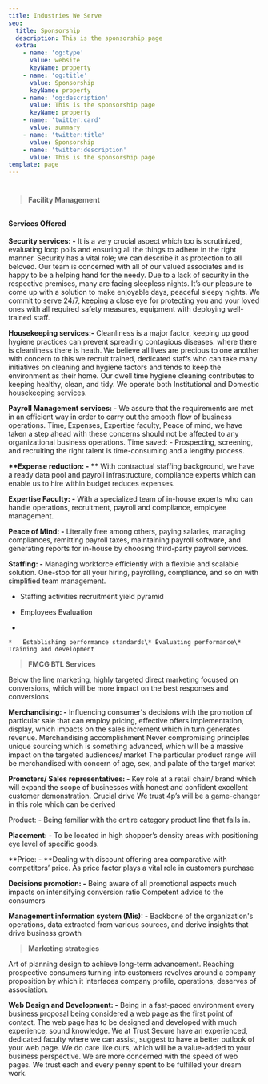 ```yaml
---
title: Industries We Serve
seo:
  title: Sponsorship
  description: This is the sponsorship page
  extra:
    - name: 'og:type'
      value: website
      keyName: property
    - name: 'og:title'
      value: Sponsorship
      keyName: property
    - name: 'og:description'
      value: This is the sponsorship page
      keyName: property
    - name: 'twitter:card'
      value: summary
    - name: 'twitter:title'
      value: Sponsorship
    - name: 'twitter:description'
      value: This is the sponsorship page
template: page
---
```

#

> **Facility Management**

##

#### **Services Offered**

**Security services: -** It is a very crucial aspect which too is scrutinized, evaluating loop polls and ensuring all the things to adhere in the right manner. Security has a vital role; we can describe it as protection to all beloved. Our team is concerned with all of our valued associates and is happy to be a helping hand for the needy. Due to a lack of security in the respective premises, many are facing sleepless nights. It’s our pleasure to come up with a solution to make enjoyable days, peaceful sleepy nights. We commit to serve 24/7, keeping a close eye for protecting you and your loved ones with all required safety measures, equipment with deploying well-trained staff.

**Housekeeping services:-** Cleanliness is a major factor, keeping up good hygiene practices can prevent spreading contagious diseases. where there is cleanliness there is heath. We believe all lives are precious to one another with concern to this we recruit trained, dedicated staffs who can take many initiatives on cleaning and hygiene factors and tends to keep the environment as their home. Our dwell time hygiene cleaning contributes to keeping healthy, clean, and tidy. We operate both Institutional and Domestic housekeeping services.

**Payroll Management services: -** We assure that the requirements are met in an efficient way in order to carry out the smooth flow of business operations. Time, Expenses, Expertise faculty, Peace of mind, we have taken a step ahead with these concerns should not be affected to any organizational business operations. Time saved: - Prospecting, screening, and recruiting the right talent is time-consuming and a lengthy process.

**\*\*Expense reduction: - \*\*** With contractual staffing background, we have a ready data pool and payroll infrastructure, compliance experts which can enable us to hire within budget reduces expenses.

**Expertise Faculty: -** With a specialized team of in-house experts who can handle operations, recruitment, payroll and compliance, employee management.

**Peace of Mind: -** Literally free among others, paying salaries, managing compliances, remitting payroll taxes, maintaining payroll software, and generating reports for in-house by choosing third-party payroll services.

**Staffing: -** Managing workforce efficiently with a flexible and scalable solution. One-stop for all your hiring, payrolling, compliance, and so on with simplified team management.

*   Staffing activities recruitment yield pyramid

*   Employees Evaluation

*

<!---->

    *   Establishing performance standards\* Evaluating performance\* Training and development

> **FMCG BTL Services**

Below the line marketing, highly targeted direct marketing focused on conversions, which will be more impact on the best responses and conversions

**Merchandising: -** Influencing consumer's decisions with the promotion of particular sale that can employ pricing, effective offers implementation, display, which impacts on the sales increment which in turn generates revenue. Merchandising accomplishment Never compromising principles unique sourcing which is something advanced, which will be a massive impact on the targeted audiences/ market The particular product range will be merchandised with concern of age, sex, and palate of the target market

**Promoters/ Sales representatives: -** Key role at a retail chain/ brand which will expand the scope of businesses with honest and confident excellent customer demonstration. Crucial drive We trust 4p’s will be a game-changer in this role which can be derived

Product: - Being familiar with the entire category product line that falls in.

**Placement: -** To be located in high shopper’s density areas with positioning eye level of specific goods.

\*\*Price: - \*\*Dealing with discount offering area comparative with competitors’ price. As price factor plays a vital role in customers purchase

**Decisions promotion: -** Being aware of all promotional aspects much impacts on intensifying conversion ratio Competent advice to the consumers

**Management information system (Mis): -** Backbone of the organization's operations, data extracted from various sources, and derive insights that drive business growth

> **Marketing strategies**

Art of planning design to achieve long-term advancement. Reaching prospective consumers turning into customers revolves around a company proposition by which it interfaces company profile, operations, deserves of association.

**Web Design and Development: -** Being in a fast-paced environment every business proposal being considered a web page as the first point of contact. The web page has to be designed and developed with much experience, sound knowledge. We at Trust Secure have an experienced, dedicated faculty where we can assist, suggest to have a better outlook of your web page. We do care like ours, which will be a value-added to your business perspective. We are more concerned with the speed of web pages. We trust each and every penny spent to be fulfilled your dream work.
